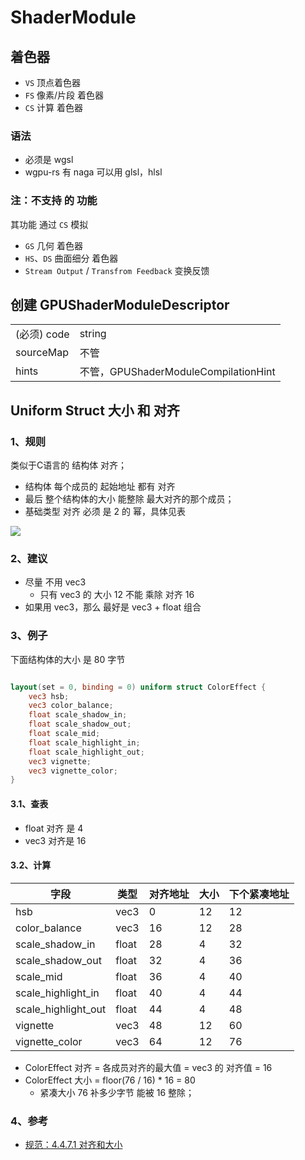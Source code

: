 # ShaderModule

## 着色器

+ `VS` 顶点着色器
+ `FS` 像素/片段 着色器
+ `CS` 计算 着色器

### 语法

+ 必须是 wgsl
+ wgpu-rs 有 naga 可以用 glsl，hlsl

### 注：不支持 的 功能

其功能 通过 `CS` 模拟

+ `GS` 几何 着色器
+ `HS`、`DS` 曲面细分 着色器
+ `Stream Output` / `Transfrom Feedback` 变换反馈

## 创建 GPUShaderModuleDescriptor

|||
|--|--|
|(必须) code|string|
|sourceMap|不管|
|hints|不管，GPUShaderModuleCompilationHint|

## Uniform Struct 大小 和 对齐

### 1、规则

类似于C语言的 结构体 对齐；

+ 结构体 每个成员的 起始地址 都有 对齐
+ 最后 整个结构体的大小 能整除 最大对齐的那个成员；
+ 基础类型 对齐 必须 是 2 的 幂，具体见表

![](/uploads/render_tech/images/m_92855d07dc080bef6fb4259a6cc8ffbf_r.png)

### 2、建议

+ 尽量 不用 vec3
	- 只有 vec3 的 大小 12 不能 乘除 对齐 16
+ 如果用 vec3，那么 最好是 vec3 + float 组合

### 3、例子

下面结构体的大小 是 80 字节

``` glsl

layout(set = 0, binding = 0) uniform struct ColorEffect {
	vec3 hsb;
	vec3 color_balance;
	float scale_shadow_in;
	float scale_shadow_out;
	float scale_mid;
	float scale_highlight_in;
	float scale_highlight_out;
	vec3 vignette;
	vec3 vignette_color;
}

```

#### 3.1、查表

+ float 对齐 是 4
+ vec3 对齐是 16

#### 3.2、计算

|字段|类型|对齐地址|大小|下个紧凑地址|
|--|--|--|--|--|
|hsb|vec3|0|12|12|
|color_balance|vec3|16|12|28|
|scale_shadow_in|float|28|4|32|
|scale_shadow_out|float|32|4|36|
|scale_mid|float|36|4|40|
|scale_highlight_in|float|40|4|44|
|scale_highlight_out|float|44|4|48|
|vignette|vec3|48|12|60|
|vignette_color|vec3|64|12|76|

+ ColorEffect 对齐 = 各成员对齐的最大值 = vec3 的 对齐值 = 16
+ ColorEffect 大小 = floor(76 / 16) * 16 = 80
	- 紧凑大小 76 补多少字节 能被 16 整除；

### 4、参考

+ [规范：4.4.7.1 对齐和大小](https://www.w3.org/TR/WGSL/#alignment-and-size)